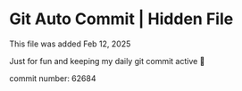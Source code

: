 # Git Auto Commit | Hidden File

This file was added Feb 12, 2025

Just for fun and keeping my daily git commit active 🤪

commit number: 62684
